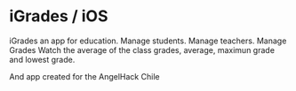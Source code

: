 iGrades / iOS
=======
iGrades an app for education.
Manage students.
Manage teachers.
Manage Grades
Watch the average of the class grades, average, maximun grade and lowest grade.


And app created for the AngelHack Chile 

